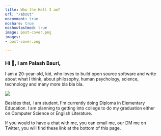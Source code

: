 ```yaml
---
title: Who the Hell I am?
url: "/about"
nocomment: true
noshare: true
noshowlastmod: true
image: post-cover.png
images:
- post-cover.png

---
```

### Hi 👋, I am Palash Bauri,

I am a 20-year-old, kid, who loves to build open source software and write about what I think, about philosophy, human psychology, science, technology and many more bla bla bla.

![](https://pbs.twimg.com/profile_images/1491668196402757633/BoIVrJpY_400x400.jpg#round)

Besides that, I am student, I'm currently doing Diploma in Elementary Education. I am planning to getting into college to do my graduation either on Computer Science or English Literature.

If you would to have a chat with me, you can email me, our DM me on Twitter, you will find these link at the bottom of this page.
